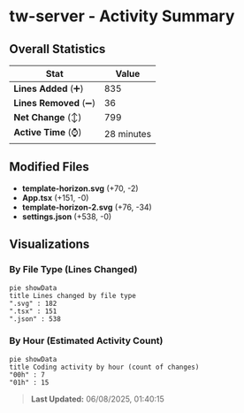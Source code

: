 # tw-server - Activity Summary 

## Overall Statistics

| Stat                   | Value                                                             |
| ---------------------- | ----------------------------------------------------------------- |
| **Lines Added** (➕)   | 835                                          |
| **Lines Removed** (➖) | 36                                        |
| **Net Change** (↕)    | 799                |
| **Active Time** (⌚)   | 28 minutes |


## Modified Files
- **template-horizon.svg** (+70, -2)
- **App.tsx** (+151, -0)
- **template-horizon-2.svg** (+76, -34)
- **settings.json** (+538, -0)

## Visualizations

### By File Type (Lines Changed)

```mermaid
pie showData
title Lines changed by file type
".svg" : 182
".tsx" : 151
".json" : 538
```

### By Hour (Estimated Activity Count)

```mermaid
pie showData
title Coding activity by hour (count of changes)
"00h" : 7
"01h" : 15
```


> **Last Updated:** 06/08/2025, 01:40:15